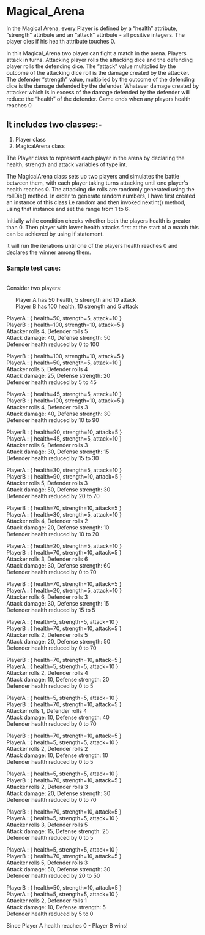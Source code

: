# Magical_Arena
In the Magical Arena, every Player is defined by a “health” attribute, “strength” attribute and an “attack” attribute - all positive integers. The player dies if his health attribute touches 0. 

In this Magical_Arena two player can fight a match in the arena. Players attack in turns. Attacking player rolls the attacking dice and the defending player rolls the defending dice. The “attack”  value multiplied by the outcome of the  attacking dice roll is the damage created by the attacker. The defender “strength” value, multiplied by the outcome of the defending dice is the damage defended by the defender. Whatever damage created by attacker which is in excess of the damage defended by the defender will reduce the “health” of the defender. Game ends when any players health reaches 0

<h2>It includes two classes:- </h2>
<ol>
  <li>Player class</li>
  <li>MagicalArena class</li>
</ol>

The Player class to represent each player in the arena by declaring the health, strength and attack variables of type int.

The MagicalArena class sets up two players and simulates the battle between them, with each player taking turns attacking until one player's health reaches 0. The attacking die rolls are randomly generated using the rollDie() method. In order to generate random numbers, I have first created an instance of this class i.e random and then invoked nextInt() method, using that instance and set the range from 1 to 6.

Initially while condition checks whether both the players health is greater than 0. Then player with lower health attacks first at the start of a match this can be achieved by using if statement.

it will run the iterations until one of the players health reaches 0 and declares the winner among them.

<h3>Sample test case:</h3><br>
Consider two players: <br>
<ul type="none">
  <li>Player A has 50 health, 5 strength and 10 attack<br></li>
  <li>Player B has 100 health, 10 strength and 5 attack</li>
</ul>

PlayerA : { health=50, strength=5, attack=10 }<br>
PlayerB : { health=100, strength=10, attack=5 }<br>
Attacker rolls 4, Defender rolls 5<br>
Attack damage: 40, Defense strength: 50<br>
Defender health reduced by 0 to 100<br>

PlayerB : { health=100, strength=10, attack=5 }<br>
PlayerA : { health=50, strength=5, attack=10 }<br>
Attacker rolls 5, Defender rolls 4<br>
Attack damage: 25, Defense strength: 20<br>
Defender health reduced by 5 to 45<br>

PlayerA : { health=45, strength=5, attack=10 }<br>
PlayerB : { health=100, strength=10, attack=5 }<br>
Attacker rolls 4, Defender rolls 3<br>
Attack damage: 40, Defense strength: 30<br>
Defender health reduced by 10 to 90<br>

PlayerB : { health=90, strength=10, attack=5 }<br>
PlayerA : { health=45, strength=5, attack=10 }<br>
Attacker rolls 6, Defender rolls 3<br>
Attack damage: 30, Defense strength: 15<br>
Defender health reduced by 15 to 30<br>

PlayerA : { health=30, strength=5, attack=10 }<br>
PlayerB : { health=90, strength=10, attack=5 }<br>
Attacker rolls 5, Defender rolls 3<br>
Attack damage: 50, Defense strength: 30<br>
Defender health reduced by 20 to 70<br>

PlayerB : { health=70, strength=10, attack=5 }<br>
PlayerA : { health=30, strength=5, attack=10 }<br>
Attacker rolls 4, Defender rolls 2<br>
Attack damage: 20, Defense strength: 10<br>
Defender health reduced by 10 to 20<br>

PlayerA : { health=20, strength=5, attack=10 }<br>
PlayerB : { health=70, strength=10, attack=5 }<br>
Attacker rolls 3, Defender rolls 6<br>
Attack damage: 30, Defense strength: 60<br>
Defender health reduced by 0 to 70<br>

PlayerB : { health=70, strength=10, attack=5 }<br>
PlayerA : { health=20, strength=5, attack=10 }<br>
Attacker rolls 6, Defender rolls 3<br>
Attack damage: 30, Defense strength: 15<br>
Defender health reduced by 15 to 5<br>

PlayerA : { health=5, strength=5, attack=10 }<br>
PlayerB : { health=70, strength=10, attack=5 }<br>
Attacker rolls 2, Defender rolls 5<br>
Attack damage: 20, Defense strength: 50<br>
Defender health reduced by 0 to 70<br>

PlayerB : { health=70, strength=10, attack=5 }<br>
PlayerA : { health=5, strength=5, attack=10 }<br>
Attacker rolls 2, Defender rolls 4<br>
Attack damage: 10, Defense strength: 20<br>
Defender health reduced by 0 to 5<br>

PlayerA : { health=5, strength=5, attack=10 }<br>
PlayerB : { health=70, strength=10, attack=5 }<br>
Attacker rolls 1, Defender rolls 4<br>
Attack damage: 10, Defense strength: 40<br>
Defender health reduced by 0 to 70<br>

PlayerB : { health=70, strength=10, attack=5 }<br>
PlayerA : { health=5, strength=5, attack=10 }<br>
Attacker rolls 2, Defender rolls 2<br>
Attack damage: 10, Defense strength: 10<br>
Defender health reduced by 0 to 5<br>

PlayerA : { health=5, strength=5, attack=10 }<br>
PlayerB : { health=70, strength=10, attack=5 }<br>
Attacker rolls 2, Defender rolls 3<br>
Attack damage: 20, Defense strength: 30<br>
Defender health reduced by 0 to 70<br>

PlayerB : { health=70, strength=10, attack=5 }<br>
PlayerA : { health=5, strength=5, attack=10 }<br>
Attacker rolls 3, Defender rolls 5<br>
Attack damage: 15, Defense strength: 25<br>
Defender health reduced by 0 to 5<br>

PlayerA : { health=5, strength=5, attack=10 }<br>
PlayerB : { health=70, strength=10, attack=5 }<br>
Attacker rolls 5, Defender rolls 3<br>
Attack damage: 50, Defense strength: 30<br>
Defender health reduced by 20 to 50<br>

PlayerB : { health=50, strength=10, attack=5 }<br>
PlayerA : { health=5, strength=5, attack=10 }<br>
Attacker rolls 2, Defender rolls 1<br>
Attack damage: 10, Defense strength: 5<br>
Defender health reduced by 5 to 0<br>

Since Player A health reaches 0 - Player B wins!









